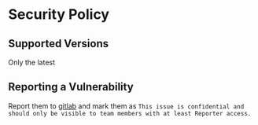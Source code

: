 # Security Policy

## Supported Versions

Only the latest

## Reporting a Vulnerability

Report them to [gitlab](https://gitlab.com/cromefire_/jellyfin-apiclient-kotlin/-/issues/new) and mark them as `This issue is confidential and should only be visible to team members with at least Reporter access.`
